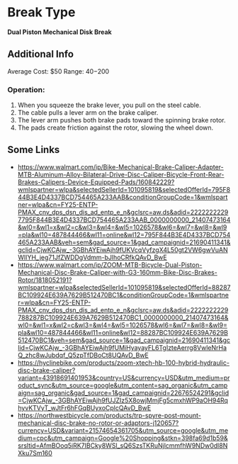 # Break Type  
**Dual Piston Mechanical Disk Break**  

## Additional Info
Average Cost: $50 
Range: $40-$200
### Operation:
1. When you squeeze the brake lever, you pull on the steel cable.
2. The cable pulls a lever arm on the brake caliper.
3. The lever arm pushes both brake pads toward the spinning brake rotor.
4. The pads create friction against the rotor, slowing the wheel down.
  
## Some Links  
- https://www.walmart.com/ip/Bike-Mechanical-Brake-Caliper-Adapter-MTB-Aluminum-Alloy-Bilateral-Drive-Disc-Caliper-Bicycle-Front-Rear-Brakes-Calipers-Device-Equipped-Pads/160842229?wmlspartner=wlpa&selectedSellerId=101095819&selectedOfferId=795F844B3E4D4337BCD754465A233AAB&conditionGroupCode=1&wmlspartner=wlpa&cn=FY25-ENTP-PMAX_cnv_dps_dsn_dis_ad_entp_e_n&gclsrc=aw.ds&adid=22222222297795F844B3E4D4337BCD754465A233AAB_0000000000_21407473164&wl0=&wl1=x&wl2=c&wl3=&wl4=&wl5=1026578&wl6=&wl7=&wl8=&wl9=pla&wl10=487844466&wl11=online&wl12=795F844B3E4D4337BCD754465A233AAB&veh=sem&gad_source=1&gad_campaignid=21690411341&gclid=CjwKCAjw_-3GBhAYEiwAjh9fUKVcqVyfzgX4L50gt2VW6gwVuANWIlYH_jeg71JfZWDDgVdmm-bJlhoCRfkQAvD_BwE  
- https://www.walmart.com/ip/ZOOM-MTB-Bicycle-Dual-Piston-Mechanical-Disc-Brake-Caliper-with-G3-160mm-Bike-Disc-Brakes-Rotor/1818052191?wmlspartner=wlpa&selectedSellerId=101095819&selectedOfferId=88287BC109924E639A7629B512470BC1&conditionGroupCode=1&wmlspartner=wlpa&cn=FY25-ENTP-PMAX_cnv_dps_dsn_dis_ad_entp_e_n&gclsrc=aw.ds&adid=2222222229788287BC109924E639A7629B512470BC1_0000000000_21407473164&wl0=&wl1=x&wl2=c&wl3=&wl4=&wl5=1026578&wl6=&wl7=&wl8=&wl9=pla&wl10=487844466&wl11=online&wl12=88287BC109924E639A7629B512470BC1&veh=sem&gad_source=1&gad_campaignid=21690411341&gclid=CjwKCAjw_-3GBhAYEiwAjh9fUMiHyayayFL6TgIzteAerrg8VwleNrHaQ_zhc8wJubdqf_Q5zpTfDBoCt8UQAvD_BwE  
- https://hyclinebike.com/products/zoom-xtech-hb-100-hybrid-hydraulic-disc-brake-caliper?variant=43918691401953&country=US&currency=USD&utm_medium=product_sync&utm_source=google&utm_content=sag_organic&utm_campaign=sag_organic&gad_source=1&gad_campaignid=22676524291&gclid=CjwKCAjw_-3GBhAYEiwAjh9fUJZIz5X8owjMmjFg5cmxhWP9aOH94RqhyvKTVyT_wJtFr6hFGqBUyxoCplcQAvD_BwE  
- https://northwestbicycle.com/products/trp-spyre-post-mount-mechanical-disc-brake-no-rotor-or-adaptors-j120657?currency=USD&variant=21574654361705&utm_source=google&utm_medium=cpc&utm_campaign=Google%20Shopping&stkn=398fa69d1b59&srsltid=AfmBOoq5iRK7IBCky8WSl_sQ6SzsTKRuNjlcmmfhW9NDw0dl8NXku7Sm160  
